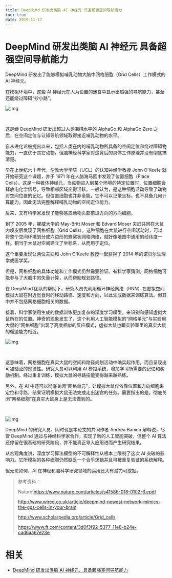 ```yaml
---
title: DeepMind 研发出类脑 AI 神经元 具备超强空间导航能力
toc: true
date: 2019-11-17
---
```

# DeepMind 研发出类脑 AI 神经元 具备超强空间导航能力


DeepMind 研发出了能够模拟哺乳动物大脑中网格细胞（Grid Cells）工作模式的 AI 神经元。



在模拟环境中，这些 AI 神经元在人为设置的迷宫中显示出超强的导航能力，甚至还能绕过障碍“抄小路”。



![img](https://mmbiz.qpic.cn/mmbiz_png/BnSNEaficFAa8sSj43TgJ4o4c0YbjmmCR7yibiarlZYhWR89ibBk7zMJXHAuJZHfjyQ2NMysRd4BO8vrucvssJ32QA/640?wx_fmt=png&tp=webp&wxfrom=5&wx_lazy=1&wx_co=1)

﻿

这是继 DeepMind 研发出超过人类围棋水平的 AlphaGo 和 AlphaGo Zero 之后，在空间定位与认知导航领域取得接近哺乳动物的水平。



自从进化论被提出以来，包括人类在内的哺乳动物所具备的空间定位和绕过障碍物能力，一直优于其它动物。但脑神经科学家对这背后的具体工作原理并没有彻底搞清楚。



早在上世纪六十年代，伦敦大学学院（UCL）的认知神经学教授 John O’Keefe 就开始研究这个课题，并于 1971 年在人脑海马回中发现了位置细胞（Place Cells）。这是一种锥体神经元，当动物进入到某个环境的特定位置时，位置细胞会释放电化学信号，导致相邻区域变得活跃。一般认为，是这种细胞活动导致了动物对空间位置的记忆。但位置细胞也并非全能，它不可以记录坐标，也不具备几何计算能力，因此无法完整解释哺乳动物的空间定位能力。



后来，又有科学家发现了能够感应动物头部前进方向的方向细胞。



到了 2005 年，挪威大学的 May-Britt Moser 和 Edvard Moser 夫妇共同在大鼠内嗅皮层发现了网格细胞（Grid Cells）。这种细胞在大鼠进行空间活动时，可以将整个空间环境划分成六边形的蜂窝状网格网络，就好像地图中通用的经纬度一样。相当于大鼠对空间建立了坐标系，从而用于定位。



这个重要发现让两位夫妇和 John O’Keefe 教授一起获得了 2014 年的诺贝尔生理学或医学奖。



但是，网格细胞的具体功能和工作模式仍然需要验证。有科学家猜测，网格细胞可能参与了大脑中的矢量计算，从而帮助规划路径。



在 DeepMind 团队的帮助下，研究人员先利用循环神经网络（RNN）在虚拟空间模拟大鼠在附近觅食时的移动路径、速度和方向，以此生成数据来训练算法。但其中并不包括网格细胞相关的数据。



接着，科学家使用生成的数据训练更加复杂的深度学习模型，来识别和感知虚拟大鼠所在的位置。神奇的现象发生了，这个利用人工智能模拟的“网格单元”与实验用大鼠的“网格细胞”出现了高度相似的反应模式，虚拟大鼠也跟实验室里的真实大鼠的循迹能力相近。



![img](https://mmbiz.qpic.cn/mmbiz_png/BnSNEaficFAa8sSj43TgJ4o4c0YbjmmCRIUPnx6Ixry6MFr1TCLcBaWmkKwKqDM8ib4uHMalJB5Iwo7gb2X0VftA/640?wx_fmt=png&tp=webp&wxfrom=5&wx_lazy=1&wx_co=1)

﻿

这意味着，网格细胞在真实大鼠的空间和路径规划活动中确实起作用，而且呈现出可被验证的规律性。研究人员可以利用 AI 模拟系统，增加学习所需要的记忆和奖励机制。经过重复训练，模拟大鼠的寻路技能变得越来越熟练。



另外，在 AI 中还可以彻底关闭“网格单元”，让模拟大鼠仅依靠位置和方向细胞来定位和寻路，结果证明模拟大鼠无法完成走出迷宫的任务。需要指出的是，彻底关闭“网格细胞”在真实大鼠身上是无法做到的。

﻿﻿

![img](https://mmbiz.qpic.cn/mmbiz_png/BnSNEaficFAa8sSj43TgJ4o4c0YbjmmCRyofrFLq67iciceypMkgGBicOXj3YHDPgV31JYjOQg1F2SSnNTlaDQN0qg/640?wx_fmt=png&tp=webp&wxfrom=5&wx_lazy=1&wx_co=1)



DeepMind 的研究人员、同时也是本论文的共同作者 Andrea Banino 解释说，尽管 DeepMind 通过与神经科学家合作，实现了新的人工智能突破，但整个 AI 算法还停留在很基础的研究阶段，并不能真正导入应用进而产生研究结果。



从宏观角度讲，深度学习算法模型的不可解释性从根本上限制了这次 AI 突破的影响力。它所模拟的各种细胞仍然缺乏一个合乎逻辑并且可被重复验证的系统解释。



但无论如何，AI 在神经和脑科学研究领域的运用还大有潜力可挖掘。



> 参考资料：
>
> Nature:https://www.nature.com/articles/s41586-018-0102-6.epdf
>
> http://www.wired.co.uk/article/deepmind-newest-network-mimics-the-gps-cells-in-your-brain
>
> http://www.scholarpedia.org/article/Grid_cells
>
> https://www.ft.com/content/3d0f3f92-5377-11e8-b24e-cad6aa67e23e


# 相关

- [DeepMind 研发出类脑 AI 神经元，具备超强空间导航能力](https://mp.weixin.qq.com/s?__biz=MzI0ODcxODk5OA==&mid=2247494932&idx=3&sn=f9bf9b6ffc90c3e435c6d80791c5191c&chksm=e99edeeddee957fbb6239d7a40e4d649db266c5b78ce810225d57082a39ac565e2bc560935a8&mpshare=1&scene=1&srcid=0510Mdug4n8PtxxFPpWvP2my#rd)
